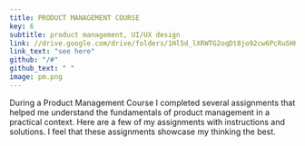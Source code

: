 ```yaml
---
title: PRODUCT MANAGEMENT COURSE
key: 6
subtitle: product management, UI/UX design
link: //drive.google.com/drive/folders/1Hl5d_lXRWTG2oqDt8jo92cw6PcRuSHKM?usp=share_link
link_text: "see here"
github: "/#"
github_text: " "
image: pm.png
---
```


During a Product Management Course I completed several assignments that helped me understand the fundamentals of product management in a practical context. Here are a few of my assignments with instructions and solutions. I feel that these assignments showcase my thinking the best. 